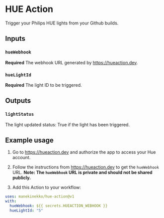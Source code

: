 # HUE Action

Trigger your Philips HUE lights from your Github builds.

## Inputs

### `hueWebhook`

**Required** The webhook URL generated by https://hueaction.dev.

### `hueLightId`

**Required** The light ID to be triggered.

## Outputs

### `lightStatus`

The light updated status: True if the light has been triggered.

## Example usage

1. Go to https://hueaction.dev and authorize the app to access your Hue account.

2. Follow the instructions from https://hueaction.dev to get the `hueWebhook` URL.
   **Note: The `hueWebhook` URL is private and should not be shared publicly.**

3. Add this Action to your workflow:

```yml
uses: manekinekko/hue-action@v1
with:
  hueWebhook: ${{ secrets.HUEACTION_WEBHOOK }}
  hueLightId: "5"
```
